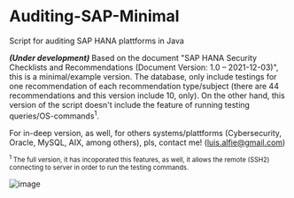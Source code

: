 # Auditing-SAP-Minimal
Script for auditing SAP HANA plattforms in Java

***(Under development)*** Based on the document "SAP HANA Security Checklists and Recommendations (Document Version: 1.0 – 2021-12-03)", this is a minimal/example version. The database, only include testings for one recommendation of each recommendation type/subject (there are 44 recommendations and this version include 10, only). On the other hand, this version of the script doesn't include the feature of running testing queries/OS-commands<sup>1</sup>.

For in-deep version, as well, for others systems/plattforms (Cybersecurity, Oracle, MySQL, AIX, among others), pls, contact me! (luis.alfie@gmail.com)


<sup><sup>1</sup> The full version, it has incoporated this features, as well, it allows the remote (SSH2) connecting to server in order to run the testing commands.

  ![image](https://user-images.githubusercontent.com/40904281/147306923-d8458cf2-f323-44d2-94e6-91aea0e0eec2.png)

